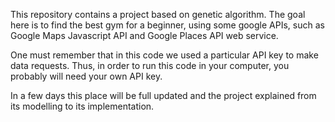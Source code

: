 This repository contains a project based on genetic algorithm. The goal here is to find the best gym for a beginner, using some google APIs, such as Google Maps Javascript API and Google Places API web service.

One must remember that in this code we used a particular API key to make data requests. Thus, in order to run this code in your computer, you probably will need your own API key.

In a few days this place will be full updated and the project explained from its modelling to its implementation.
